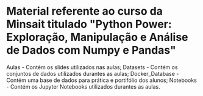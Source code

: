# Material referente ao curso da Minsait titulado "Python Power: Exploração, Manipulação e Análise de Dados com Numpy e Pandas"

Aulas - Contém os slides utilizados nas aulas;
Datasets - Contém os conjuntos de dados utilizados durantes as aulas;
Docker_Database - Contém uma base de dados para prática e portifólio dos alunos;
Notebooks - Contém os Jupyter Notebooks utilizados durantes as aulas.
